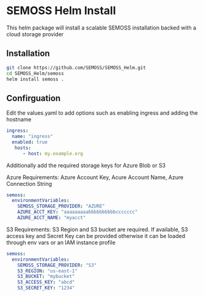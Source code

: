 # SEMOSS Helm Install

This helm package will install a scalable SEMOSS installation backed with a cloud storage provider

## Installation

```bash
git clone https://github.com/SEMOSS/SEMOSS_Helm.git
cd SEMOSS_Helm/semoss
helm install semoss .
```


## Confirguation

Edit the values.yaml to add options such as enabling ingress and adding the hostname

```yaml
ingress:
  name: "ingress"
  enabled: true
   hosts:
      - host: my.example.org
```

Additionally add the required storage keys for Azure Blob or S3

Azure Requirements: Azure Account Key, Acure Account Name, Azure Connection String
```yaml
semoss:
  environmentVariables:
    SEMOSS_STORAGE_PROVIDER: "AZURE"
    AZURE_ACCT_KEY: "aaaaaaaaabbbbbbbbbbccccccc"
    AZURE_ACCT_NAME: "myacct"
```

S3 Requirements: S3 Region and S3 bucket are required. If available, S3 access key and Secret Key can be provided otherwise it can be loaded through env vars or an IAM instance profile
```yaml
semoss:
  environmentVariables:
    SEMOSS_STORAGE_PROVIDER: "S3"
    S3_REGION: "us-east-1"
    S3_BUCKET: "mybucket"
    S3_ACCESS_KEY: "abcd"
    S3_SECRET_KEY: "1234"
```
